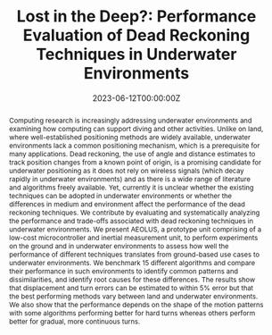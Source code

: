 ---
title: "Lost in the Deep?: Performance Evaluation of Dead Reckoning Techniques in Underwater Environments"
authors:
- Marko Radeta
- Claudio Rodrigues
- Francisco Silva
- Pedro Abreu
- Joao Pestana
- Ngoc Thi Nguyen
- admin
- Huber Flores
- Petteri Nurmi
#author_notes:
#- "Equal contribution"
#- "Equal contribution"
date: "2023-06-12T00:00:00Z"
doi: "https://doi.org/10.1145/3596245"

# Schedule page publish date (NOT publication's date).
publishDate: "2023-06-12T00:00:00Z"

# Publication type.
# Accepts a single type but formatted as a YAML list (for Hugo requirements).
# Enter a publication type from the CSL standard.
publication_types: ["article-journal"] 
#publication_types: ["article"]

# Publication name and optional abbreviated publication name.
publication: In Proceedings of the *ACM Transactions on Internet of Things* Volume 7, Issue 2, 1 - 27
publication_short: In *ACM Transactions on Internet of Things* 7(2), 1 - 27

abstract: "Computing research is increasingly addressing underwater environments and examining how computing can support diving and other activities. Unlike on land, where well-established positioning methods are widely available, underwater environments lack a common positioning mechanism, which is a prerequisite for many applications. Dead reckoning, the use of angle and distance estimates to track position changes from a known point of origin, is a promising candidate for underwater positioning as it does not rely on wireless signals (which decay rapidly in underwater environments) and as there is a wide range of literature and algorithms freely available. Yet, currently it is unclear whether the existing techniques can be adopted in underwater environments or whether the differences in medium and environment affect the performance of the dead reckoning techniques. We contribute by evaluating and systematically analyzing the performance and trade-offs associated with dead reckoning techniques in underwater environments. We present AEOLUS, a prototype unit comprising of a low-cost microcontroller and inertial measurement unit, to perform experiments on the ground and in underwater environments to assess how well the performance of different techniques translates from ground-based use cases to underwater environments. We benchmark 15 different algorithms and compare their performance in such environments to identify common patterns and dissimilarities, and identify root causes for these differences. The results show that displacement and turn errors can be estimated to within 5% error but that the best performing methods vary between land and underwater environments. We also show that the performance depends on the shape of the motion patterns with some algorithms performing better for hard turns whereas others perform better for gradual, more continuous turns."

# Summary. An optional shortened abstract.
#summary: "..."

#tags:
#- Source Themes

# Display this page in the Featured widget?
featured: false

# links:
# - name: ""
#   url: ""
url_pdf: "https://researchportal.helsinki.fi/files/264183888/radeta_2023_lost_in_the_deep.pdf"
#url_code: ''
#url_dataset: ''
#url_poster: ''
#url_project: ''
#url_slides: ''
#url_source: ''
#url_video: ''

# Featured image
# To use, add an image named `featured.jpg/png` to your page's folder. 
#image:
#  caption: 'Image credit: [**Unsplash**](https://unsplash.com/photos/jdD8gXaTZsc)'
#  focal_point: ""
#  preview_only: false

# Associated Projects (optional).
#   Associate this publication with one or more of your projects.
#   Simply enter your project's folder or file name without extension.
#   E.g. `internal-project` references `content/project/internal-project/index.md`.
#   Otherwise, set `projects: []`.
#projects: []

# Slides (optional).
#   Associate this publication with Markdown slides.
#   Simply enter your slide deck's filename without extension.
#   E.g. `slides: "example"` references `content/slides/example/index.md`.
#   Otherwise, set `slides: ""`.
# slides: example
# ---

# {{% callout note %}}
# Click the *Cite* button above to demo the feature to enable visitors to import publication metadata into their reference management software.
# {{% /callout %}}

# {{% callout note %}}
# Create your slides in Markdown - click the *Slides* button to check out the example.
# {{% /callout %}}

# Add the publication's **full text** or **supplementary notes** here. You can use rich formatting such as including [code, math, and images](https://wowchemy.com/docs/content/writing-markdown-latex/).
---